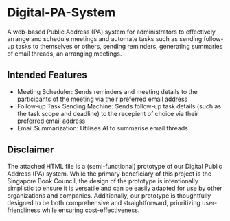 # Digital-PA-System
A web-based Public Address (PA) system for administrators to effectively arrange and schedule meetings and automate tasks such as sending follow-up tasks to themselves or others, sending reminders, generating summaries of email threads, an arranging meetings.

## Intended Features
- Meeting Scheduler:
    Sends reminders and meeting details to the participants of the meeting via their preferred email address
- Follow-up Task Sending Machine:
    Sends follow-up task details (such as the task scope and deadline) to the recepient of choice via their preferred email address
- Email Summarization:
    Utilises AI to summarise email threads

## Disclaimer
The attached HTML file is a (semi-functional) prototype of our Digital Public Address (PA) system. While the primary beneficiary of this project is the Singapore Book Council, the design of the prototype is intentionally simplistic to ensure it is versatile and can be easily adapted for use by other organizations and companies. Additionally, our prototype is thoughtfully designed to be both comprehensive and straightforward, prioritizing user-friendliness while ensuring cost-effectiveness.
